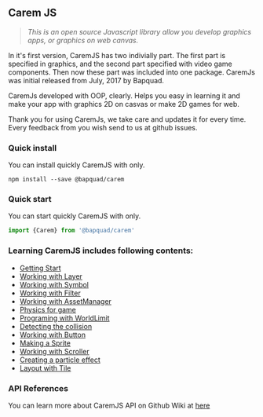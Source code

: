 ## Carem JS
> *This is an open source Javascript library allow you develop graphics apps, or graphics on web canvas.*

In it's first version, CaremJS has two indivially part. The first part is specified in graphics, and the second part specified with video game components. Then now these part was included into one package. CaremJs was initial released from July, 2017 by Bapquad.

CaremJs developed with OOP, clearly. Helps you easy in learning it and make your app with graphics 2D on casvas or make 2D games for web.

Thank you for using CaremJs, we take care and updates it for every time. Every feedback from you wish send to us at github issues.

### Quick install
You can install quickly CaremJS with only.
```
npm install --save @bapquad/carem
```

### Quick start
You can start quickly CaremJS with only.
```javascript
import {Carem} from '@bapquad/carem'
```

### Learning CaremJS includes following contents:
* [Getting Start](https://github.com/Bapquad/carem/wiki/Getting-Start)
* [Working with Layer](https://github.com/Bapquad/carem/wiki/Working-with-Layer)
* [Working with Symbol](https://github.com/Bapquad/carem/wiki/Working-with-Symbol)
* [Working with Filter](https://github.com/Bapquad/carem/wiki/Working-with-Filter)
* [Working with AssetManager](https://github.com/Bapquad/carem/wiki/Working-with-AssetManager)
* [Physics for game](https://github.com/Bapquad/carem/wiki/Physics-for-game)
* [Programing with WorldLimit](https://github.com/Bapquad/carem/wiki/Programing-with-WorldLimit)
* [Detecting the collision](https://github.com/Bapquad/carem/wiki/Detecting-the-collision)
* [Working with Button](https://github.com/Bapquad/carem/wiki/Working-with-Button)
* [Making a Sprite](https://github.com/Bapquad/carem/wiki/Making-a-Sprite)
* [Working with Scroller](https://github.com/Bapquad/carem/wiki/Working-with-Scroller)
* [Creating a particle effect](https://github.com/Bapquad/carem/wiki/Creating-a-particle-effect)
* [Layout with Tile](https://github.com/Bapquad/carem/wiki/Layout-with-Tile)

### API References
You can learn more about CaremJS API on Github Wiki at [here](https://github.com/Bapquad/carem/wiki/API-References)
